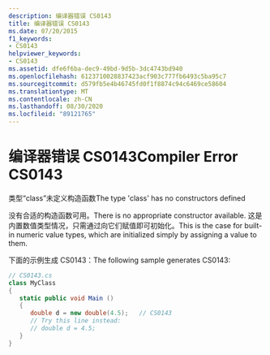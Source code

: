 ```yaml
---
description: 编译器错误 CS0143
title: 编译器错误 CS0143
ms.date: 07/20/2015
f1_keywords:
- CS0143
helpviewer_keywords:
- CS0143
ms.assetid: dfe6f6ba-dec9-49bd-9d5b-3dc4743bd940
ms.openlocfilehash: 6123710028837423acf903c777fb6493c5ba95c7
ms.sourcegitcommit: d579fb5e4b46745fd0f1f8874c94c6469ce58604
ms.translationtype: MT
ms.contentlocale: zh-CN
ms.lasthandoff: 08/30/2020
ms.locfileid: "89121765"
---
```

# <a name="compiler-error-cs0143"></a><span data-ttu-id="beb8c-103">编译器错误 CS0143</span><span class="sxs-lookup"><span data-stu-id="beb8c-103">Compiler Error CS0143</span></span>
<span data-ttu-id="beb8c-104">类型“class”未定义构造函数</span><span class="sxs-lookup"><span data-stu-id="beb8c-104">The type 'class' has no constructors defined</span></span>  
  
 <span data-ttu-id="beb8c-105">没有合适的构造函数可用。</span><span class="sxs-lookup"><span data-stu-id="beb8c-105">There is no appropriate constructor available.</span></span> <span data-ttu-id="beb8c-106">这是内置数值类型情况，只需通过向它们赋值即可初始化。</span><span class="sxs-lookup"><span data-stu-id="beb8c-106">This is the case for built-in numeric value types, which are initialized simply by assigning a value to them.</span></span>  
  
 <span data-ttu-id="beb8c-107">下面的示例生成 CS0143：</span><span class="sxs-lookup"><span data-stu-id="beb8c-107">The following sample generates CS0143:</span></span>  
  
```csharp  
// CS0143.cs  
class MyClass  
{  
   static public void Main ()  
   {  
      double d = new double(4.5);   // CS0143  
      // Try this line instead:  
      // double d = 4.5;  
   }  
}  
```
